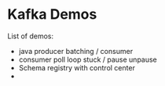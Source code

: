 # Kafka Demos

List of demos:

* java producer batching / consumer
* consumer poll loop stuck / pause unpause
* Schema registry with control center
* 